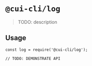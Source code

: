# `@cui-cli/log`

> TODO: description

## Usage

```
const log = require('@cui-cli/log');

// TODO: DEMONSTRATE API
```
